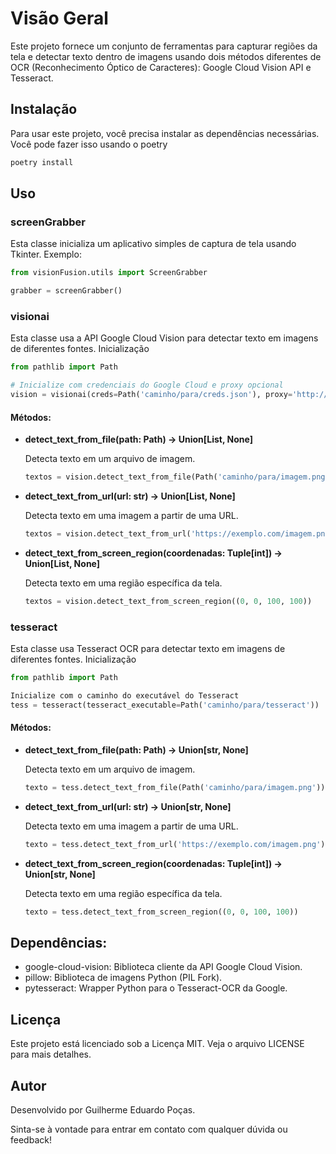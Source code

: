 # Visão Geral

Este projeto fornece um conjunto de ferramentas para capturar regiões da tela e detectar texto dentro de imagens usando dois métodos diferentes de OCR (Reconhecimento Óptico de Caracteres): Google Cloud Vision API e Tesseract.

## Instalação

Para usar este projeto, você precisa instalar as dependências necessárias. Você pode fazer isso usando o poetry


```bash
poetry install
```

## Uso
### screenGrabber

Esta classe inicializa um aplicativo simples de captura de tela usando Tkinter.
Exemplo:

```python
from visionFusion.utils import ScreenGrabber

grabber = screenGrabber()
```

### visionai

Esta classe usa a API Google Cloud Vision para detectar texto em imagens de diferentes fontes.
Inicialização


```python
from pathlib import Path

# Inicialize com credenciais do Google Cloud e proxy opcional
vision = visionai(creds=Path('caminho/para/creds.json'), proxy='http://seu.proxy:porta')
```

#### Métodos:

- __detect_text_from_file(path: Path) -> Union[List, None]__

    Detecta texto em um arquivo de imagem.

    
    ```python
    textos = vision.detect_text_from_file(Path('caminho/para/imagem.png'))
    ```
- __detect_text_from_url(url: str) -> Union[List, None]__

    Detecta texto em uma imagem a partir de uma URL.

    
    ```python
    textos = vision.detect_text_from_url('https://exemplo.com/imagem.png')
    ```
- __detect_text_from_screen_region(coordenadas: Tuple[int]) -> Union[List, None]__

    Detecta texto em uma região específica da tela.

    
    ```python
    textos = vision.detect_text_from_screen_region((0, 0, 100, 100))
    ```

### tesseract

Esta classe usa Tesseract OCR para detectar texto em imagens de diferentes fontes.
Inicialização


```python
from pathlib import Path

Inicialize com o caminho do executável do Tesseract
tess = tesseract(tesseract_executable=Path('caminho/para/tesseract'))
```
#### Métodos:

- __detect_text_from_file(path: Path) -> Union[str, None]__

    Detecta texto em um arquivo de imagem.

    
    ```python
    texto = tess.detect_text_from_file(Path('caminho/para/imagem.png'))
    ```
- __detect_text_from_url(url: str) -> Union[str, None]__

    Detecta texto em uma imagem a partir de uma URL.

    
    ```python
    texto = tess.detect_text_from_url('https://exemplo.com/imagem.png')
    ```

- __detect_text_from_screen_region(coordenadas: Tuple[int]) -> Union[str, None]__

    Detecta texto em uma região específica da tela.

    
    ```python
    texto = tess.detect_text_from_screen_region((0, 0, 100, 100))
    ```

## Dependências:

- google-cloud-vision: Biblioteca cliente da API Google Cloud Vision.
- pillow: Biblioteca de imagens Python (PIL Fork).
- pytesseract: Wrapper Python para o Tesseract-OCR da Google.

## Licença

Este projeto está licenciado sob a Licença MIT. Veja o arquivo LICENSE para mais detalhes.

## Autor

Desenvolvido por Guilherme Eduardo Poças.

Sinta-se à vontade para entrar em contato com qualquer dúvida ou feedback!